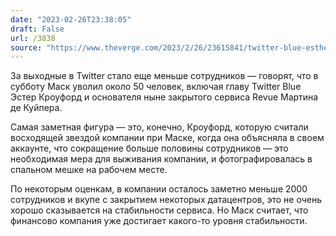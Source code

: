 ```yaml
---
date: "2023-02-26T23:38:05"
draft: False
url: /3838
source: "https://www.theverge.com/2023/2/26/23615841/twitter-blue-esther-crawford-layoffs"
---
```


За выходные в Twitter стало еще меньше сотрудников — говорят, что в субботу Маск уволил около 50 человек, включая главу Twitter Blue Эстер Кроуфорд и основателя ныне закрытого сервиса Revue Мартина де Куйпера. 

Самая заметная фигура — это, конечно, Кроуфорд, которую считали восходящей звездой компании при Маске, когда она объясняла в своем аккаунте, что сокращение больше половины сотрудников — это необходимая мера для выживания компании, и фотографировалась в спальном мешке на рабочем месте. 

По некоторым оценкам, в компании осталось заметно меньше 2000 сотрудников и вкупе с закрытием некоторых датацентров, это не очень хорошо сказывается на стабильности сервиса. Но Маск считает, что финансово компания уже достигает какого-то уровня стабильности.
